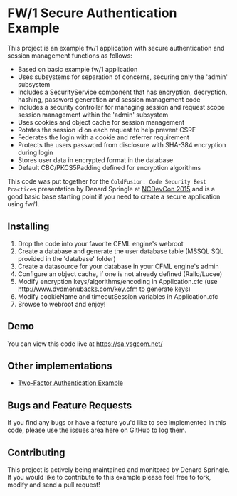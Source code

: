 # FW/1 Secure Authentication Example

This project is an example fw/1 application with secure authentication and session management functions as follows:

* Based on basic example fw/1 application
* Uses subsystems for separation of concerns, securing only the 'admin' subsystem
* Includes a SecurityService component that has encryption, decryption, hashing, password generation and session management code
* Includes a security controller for managing session and request scope session management within the 'admin' subsystem
* Uses cookies and object cache for session management
* Rotates the session id on each request to help prevent CSRF
* Federates the login with a cookie and referrer requirement
* Protects the users password from disclosure with SHA-384 encryption during login
* Stores user data in encrypted format in the database
* Default CBC/PKCS5Padding defined for encryption algorithms

This code was put together for the `ColdFusion: Code Security Best Practices` presentation by Denard Springle at [NCDevCon 2015](http://www.ncdevcon.com) and is a good basic base starting point if you need to create a secure application using fw/1.

## Installing

1. Drop the code into your favorite CFML engine's webroot
2. Create a database and generate the user database table (MSSQL SQL provided in the 'database' folder)
3. Create a datasource for your database in your CFML engine's admin
4. Configure an object cache, if one is not already defined (Railo/Lucee)
5. Modify encryption keys/algorithms/encoding in Application.cfc (use http://www.dvdmenubacks.com/key.cfm to generate keys)
6. Modify cookieName and timeoutSession variables in Application.cfc
7. Browse to webroot and enjoy!

## Demo

You can view this code live at https://sa.vsgcom.net/

## Other implementations

* [Two-Factor Authentication Example](https://github.com/ddspringle/framework-one-two-factor-auth)

## Bugs and Feature Requests

If you find any bugs or have a feature you'd like to see implemented in this code, please use the issues area here on GitHub to log them.

## Contributing

This project is actively being maintained and monitored by Denard Springle. If you would like to contribute to this example please feel free to fork, modify and send a pull request!
